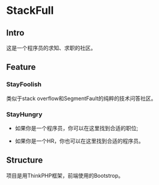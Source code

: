 # StackFull
## Intro
这是一个程序员的求知、求职的社区。
## Feature
### StayFoolish
类似于stack overflow和SegmentFault的纯粹的技术问答社区。
### StayHungry
 *  如果你是一个程序员，你可以在这里找到合适的职位;

 *  如果你是一个HR，你也可以在这里找到合适的程序员。
## Structure
项目是用ThinkPHP框架，前端使用的Bootstrop。
